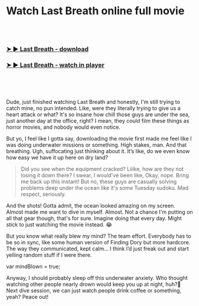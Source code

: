 <h1>Watch Last Breath online full movie</h1>


<br><br>

<h3><a href="https://Yusefs-pasmabarhu1971.github.io/hjpjusfxjn/">➤ ► Last Breath - download</a></h3> 
<h3><a href="https://Yusefs-pasmabarhu1971.github.io/hjpjusfxjn/">➤ ► Last Breath - watch in player</a></h3>


<br><br><br>


Dude, just finished watching Last Breath and honestly, I'm still trying to catch mine, no pun intended. Like, were they literally trying to give us a heart attack or what? It's so insane how chill those guys are under the sea, just another day at the office, right? I mean, they could film these things as horror movies, and nobody would even notice.

But yo, I feel like I gotta say, downloading the movie first made me feel like I was doing underwater missions or something. High stakes, man. And that breathing. Ugh, suffocating just thinking about it. It’s like, do we even know how easy we have it up here on dry land? 

>Did you see when the equipment cracked? Liiike, how are they not losing it down there? I swear, I would've been like, Okay, nope. Bring me back up this instant! But no, these guys are casually solving problems deep under the ocean like it's some Tuesday sudoku. Mad respect, seriously. 

And the shots! Gotta admit, the ocean looked amazing on my screen. Almost made me want to dive in myself. Almost. Not a chance I'm putting on all that gear though, that's for sure. Imagine doing that every day. Might stick to just watching the movie instead. 😂 

But you know what really blew my mind? The team effort. Everybody has to be so in sync, like some human version of Finding Dory but more hardcore. The way they communicated, kept calm... I think I’d just freak out and start yelling random stuff if I were there. 

var mindBlown = true;

Anyway, I should probably sleep off this underwater anxiety. Who thought watching other people nearly drown would keep you up at night, huh?🤣 Next dive session, we can just watch people drink coffee or something, yeah? Peace out!
